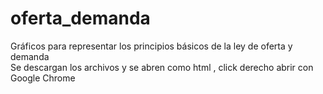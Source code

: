 # oferta_demanda
Gráficos para representar los principios básicos de la ley de oferta y demanda
<br> Se descargan los archivos y se abren como html , click derecho abrir con Google Chrome
